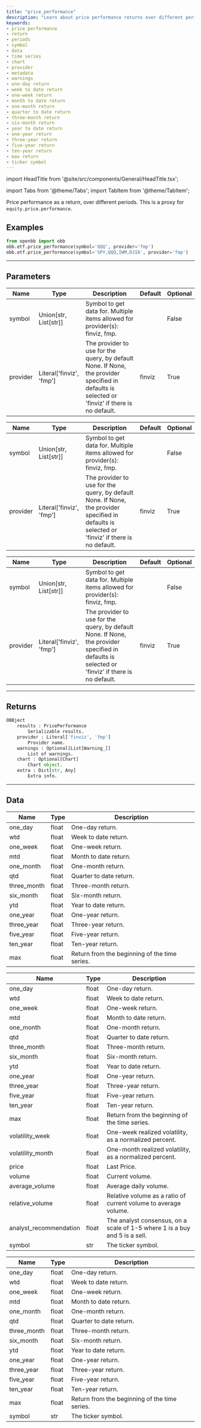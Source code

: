 ```yaml
---
title: "price_performance"
description: "Learn about price performance returns over different periods and how  to retrieve data for a given symbol. Find out how to analyze the time series data,  view the provider information, and access additional metadata and warnings."
keywords:
- price performance
- return
- periods
- symbol
- data
- time series
- chart
- provider
- metadata
- warnings
- one-day return
- week to date return
- one-week return
- month to date return
- one-month return
- quarter to date return
- three-month return
- six-month return
- year to date return
- one-year return
- three-year return
- five-year return
- ten-year return
- max return
- ticker symbol
---
```


import HeadTitle from '@site/src/components/General/HeadTitle.tsx';

<HeadTitle title="etf/price_performance - Reference | OpenBB Platform Docs" />

<!-- markdownlint-disable MD012 MD031 MD033 -->

import Tabs from '@theme/Tabs';
import TabItem from '@theme/TabItem';

Price performance as a return, over different periods. This is a proxy for `equity.price.performance`.


Examples
--------

```python
from openbb import obb
obb.etf.price_performance(symbol='QQQ', provider='fmp')
obb.etf.price_performance(symbol='SPY,QQQ,IWM,DJIA', provider='fmp')
```

---

## Parameters

<Tabs>

<TabItem value='standard' label='standard'>

| Name | Type | Description | Default | Optional |
| ---- | ---- | ----------- | ------- | -------- |
| symbol | Union[str, List[str]] | Symbol to get data for. Multiple items allowed for provider(s): finviz, fmp. |  | False |
| provider | Literal['finviz', 'fmp'] | The provider to use for the query, by default None. If None, the provider specified in defaults is selected or 'finviz' if there is no default. | finviz | True |
</TabItem>

<TabItem value='finviz' label='finviz'>

| Name | Type | Description | Default | Optional |
| ---- | ---- | ----------- | ------- | -------- |
| symbol | Union[str, List[str]] | Symbol to get data for. Multiple items allowed for provider(s): finviz, fmp. |  | False |
| provider | Literal['finviz', 'fmp'] | The provider to use for the query, by default None. If None, the provider specified in defaults is selected or 'finviz' if there is no default. | finviz | True |
</TabItem>

<TabItem value='fmp' label='fmp'>

| Name | Type | Description | Default | Optional |
| ---- | ---- | ----------- | ------- | -------- |
| symbol | Union[str, List[str]] | Symbol to get data for. Multiple items allowed for provider(s): finviz, fmp. |  | False |
| provider | Literal['finviz', 'fmp'] | The provider to use for the query, by default None. If None, the provider specified in defaults is selected or 'finviz' if there is no default. | finviz | True |
</TabItem>

</Tabs>

---

## Returns

```python wordwrap
OBBject
    results : PricePerformance
        Serializable results.
    provider : Literal['finviz', 'fmp']
        Provider name.
    warnings : Optional[List[Warning_]]
        List of warnings.
    chart : Optional[Chart]
        Chart object.
    extra : Dict[str, Any]
        Extra info.

```

---

## Data

<Tabs>

<TabItem value='standard' label='standard'>

| Name | Type | Description |
| ---- | ---- | ----------- |
| one_day | float | One-day return. |
| wtd | float | Week to date return. |
| one_week | float | One-week return. |
| mtd | float | Month to date return. |
| one_month | float | One-month return. |
| qtd | float | Quarter to date return. |
| three_month | float | Three-month return. |
| six_month | float | Six-month return. |
| ytd | float | Year to date return. |
| one_year | float | One-year return. |
| three_year | float | Three-year return. |
| five_year | float | Five-year return. |
| ten_year | float | Ten-year return. |
| max | float | Return from the beginning of the time series. |
</TabItem>

<TabItem value='finviz' label='finviz'>

| Name | Type | Description |
| ---- | ---- | ----------- |
| one_day | float | One-day return. |
| wtd | float | Week to date return. |
| one_week | float | One-week return. |
| mtd | float | Month to date return. |
| one_month | float | One-month return. |
| qtd | float | Quarter to date return. |
| three_month | float | Three-month return. |
| six_month | float | Six-month return. |
| ytd | float | Year to date return. |
| one_year | float | One-year return. |
| three_year | float | Three-year return. |
| five_year | float | Five-year return. |
| ten_year | float | Ten-year return. |
| max | float | Return from the beginning of the time series. |
| volatility_week | float | One-week realized volatility, as a normalized percent. |
| volatility_month | float | One-month realized volatility, as a normalized percent. |
| price | float | Last Price. |
| volume | float | Current volume. |
| average_volume | float | Average daily volume. |
| relative_volume | float | Relative volume as a ratio of current volume to average volume. |
| analyst_recommendation | float | The analyst consensus, on a scale of 1-5 where 1 is a buy and 5 is a sell. |
| symbol | str | The ticker symbol. |
</TabItem>

<TabItem value='fmp' label='fmp'>

| Name | Type | Description |
| ---- | ---- | ----------- |
| one_day | float | One-day return. |
| wtd | float | Week to date return. |
| one_week | float | One-week return. |
| mtd | float | Month to date return. |
| one_month | float | One-month return. |
| qtd | float | Quarter to date return. |
| three_month | float | Three-month return. |
| six_month | float | Six-month return. |
| ytd | float | Year to date return. |
| one_year | float | One-year return. |
| three_year | float | Three-year return. |
| five_year | float | Five-year return. |
| ten_year | float | Ten-year return. |
| max | float | Return from the beginning of the time series. |
| symbol | str | The ticker symbol. |
</TabItem>

</Tabs>

